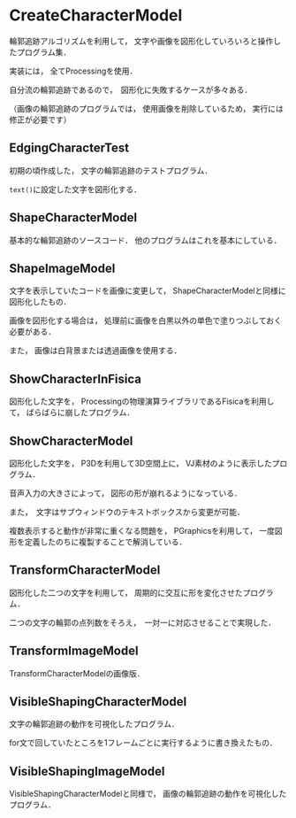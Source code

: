 # CreateCharacterModel

輪郭追跡アルゴリズムを利用して， 文字や画像を図形化していろいろと操作したプログラム集．

実装には， 全てProcessingを使用．

自分流の輪郭追跡であるので，　図形化に失敗するケースが多々ある．

（画像の輪郭追跡のプログラムでは， 使用画像を削除しているため， 実行には修正が必要です）


## EdgingCharacterTest

初期の頃作成した， 文字の輪郭追跡のテストプログラム．

`text()`に設定した文字を図形化する．


## ShapeCharacterModel

基本的な輪郭追跡のソースコード． 他のプログラムはこれを基本にしている．


## ShapeImageModel

文字を表示していたコードを画像に変更して， ShapeCharacterModelと同様に図形化したもの．

画像を図形化する場合は， 処理前に画像を白黒以外の単色で塗りつぶしておく必要がある．

また， 画像は白背景または透過画像を使用する．


## ShowCharacterInFisica

図形化した文字を， Processingの物理演算ライブラリであるFisicaを利用して， ばらばらに崩したプログラム．


## ShowCharacterModel

図形化した文字を， P3Dを利用して3D空間上に， VJ素材のように表示したプログラム．

音声入力の大きさによって， 図形の形が崩れるようになっている．

また，　文字はサブウィンドウのテキストボックスから変更が可能．

複数表示すると動作が非常に重くなる問題を， PGraphicsを利用して， 一度図形を定義したのちに複製することで解消している．


## TransformCharacterModel

図形化した二つの文字を利用して， 周期的に交互に形を変化させたプログラム．

二つの文字の輪郭の点列数をそろえ，　一対一に対応させることで実現した．


## TransformImageModel

TransformCharacterModelの画像版．


## VisibleShapingCharacterModel

文字の輪郭追跡の動作を可視化したプログラム．

for文で回していたところを1フレームごとに実行するように書き換えたもの．


## VisibleShapingImageModel

VisibleShapingCharacterModelと同様で， 画像の輪郭追跡の動作を可視化したプログラム．
